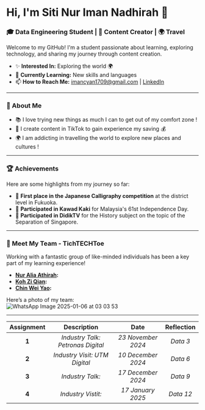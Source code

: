 # Hi, I'm Siti Nur Iman Nadhirah 👋  
### 🎓 Data Engineering Student | 🎥 Content Creator | 🌍 Travel  

Welcome to my GitHub! I'm a student passionate about learning, exploring technology, and sharing my journey through content creation.  

- ✨ **Interested In:** Exploring the world 🌍  
- 🌱 **Currently Learning:** New skills and languages  
- 📫 **How to Reach Me:** imancyan1709@gmail.com | [LinkedIn](https://www.linkedin.com/in/siti-nur-iman-nadhirah-983b56312?utm_source=share&utm_campaign=share_via&utm_content=profile&utm_medium=ios_app)

---

### 🚀 About Me  
- 📚 I love trying new things as much I can to get out of my comfort zone !
- 🎥 I create content in TikTok to gain experience my saving 💰
- 🌍 I am addicting in travelling the world to explore new places and cultures !

---

### 🏆 Achievements  
Here are some highlights from my journey so far:  
- 🥇 **First place in the Japanese Calligraphy competition** at the district level in Fukuoka.  
- 📜 **Participated in Kawad Kaki** for Malaysia's 61st Independence Day.  
- 🌟 **Participated in DidikTV** for the History subject on the topic of the Separation of Singapore.  

---

### 🤝 Meet My Team - TichTECHToe 
Working with a fantastic group of like-minded individuals has been a key part of my learning experience!  
- **[Nur Alia Athirah](https://github.com/nuraliaathirah):**  
- **[Koh Zi Qian](https://github.com/kohziqian):** 
- **[Chin Wei Yao](https://github.com/chinweiyao):**   

Here’s a photo of my team:  
![WhatsApp Image 2025-01-06 at 03 03 53](https://github.com/user-attachments/assets/b7b66ef8-a4c9-427e-bda5-492b87da04ff)

---
| **Assignment**  | **Description**  | **Date**  | **Reflection**  |
|:-------------:|:-------------:|:-------------:|:-------------:|
| **1**     | *Industry Talk: Petronas Digital*      | *23 November 2024*      | *Data 3*      |
| **2**     | *Industry Visit: UTM Digital*      | *10 December 2024*      | *Data 6*      |
| **3**     | *Industry Talk:*      | *17 December 2024*      | *Data 9*      |
| **4**     | *Industry Vistit:*     | *17 January 2025*     | *Data 12*     |


